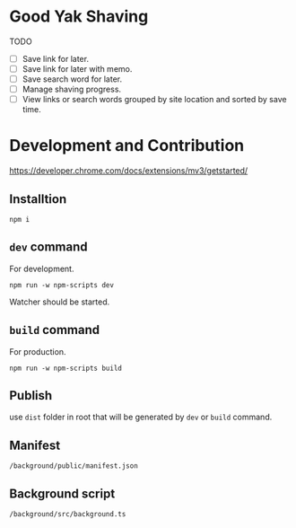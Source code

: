 # Good Yak Shaving

TODO

- [ ] Save link for later.
- [ ] Save link for later with memo.
- [ ] Save search word for later.
- [ ] Manage shaving progress.
- [ ] View links or search words grouped by site location and sorted by save time.

# Development and Contribution

https://developer.chrome.com/docs/extensions/mv3/getstarted/

## Installtion

```
npm i
```

## `dev` command

For development.

```
npm run -w npm-scripts dev
```

Watcher should be started.

## `build` command

For production.

```
npm run -w npm-scripts build
```

## Publish

use `dist` folder in root that will be generated by `dev` or `build` command.

## Manifest

`/background/public/manifest.json`

## Background script

`/background/src/background.ts`
